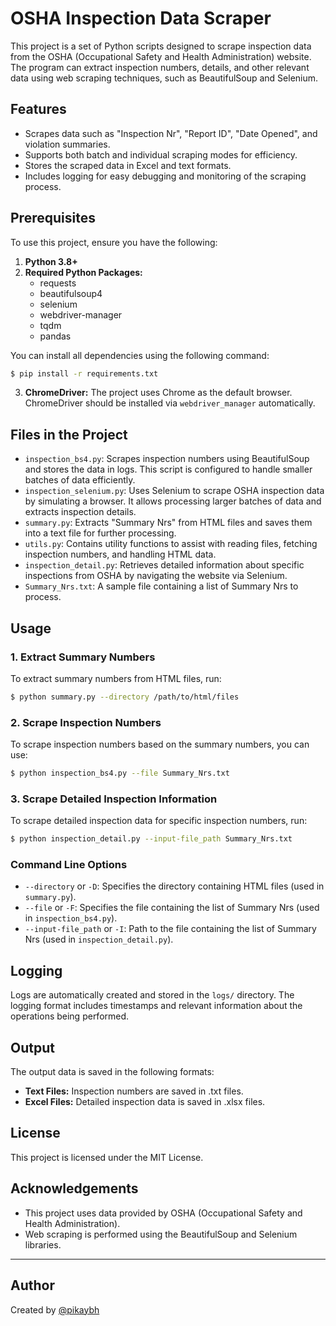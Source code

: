 # OSHA Inspection Data Scraper

This project is a set of Python scripts designed to scrape inspection data from the OSHA (Occupational Safety and Health Administration) website. The program can extract inspection numbers, details, and other relevant data using web scraping techniques, such as BeautifulSoup and Selenium.

## Features

- Scrapes data such as "Inspection Nr", "Report ID", "Date Opened", and violation summaries.
- Supports both batch and individual scraping modes for efficiency.
- Stores the scraped data in Excel and text formats.
- Includes logging for easy debugging and monitoring of the scraping process.

## Prerequisites

To use this project, ensure you have the following:

1. **Python 3.8+**
2. **Required Python Packages:**
    - requests
    - beautifulsoup4
    - selenium
    - webdriver-manager
    - tqdm
    - pandas

You can install all dependencies using the following command:

```bash
$ pip install -r requirements.txt
```

3. **ChromeDriver:** The project uses Chrome as the default browser. ChromeDriver should be installed via `webdriver_manager` automatically.

## Files in the Project

- `inspection_bs4.py`: Scrapes inspection numbers using BeautifulSoup and stores the data in logs. This script is configured to handle smaller batches of data efficiently.
- `inspection_selenium.py`: Uses Selenium to scrape OSHA inspection data by simulating a browser. It allows processing larger batches of data and extracts inspection details.
- `summary.py`: Extracts "Summary Nrs" from HTML files and saves them into a text file for further processing.
- `utils.py`: Contains utility functions to assist with reading files, fetching inspection numbers, and handling HTML data.
- `inspection_detail.py`: Retrieves detailed information about specific inspections from OSHA by navigating the website via Selenium.
- `Summary_Nrs.txt`: A sample file containing a list of Summary Nrs to process.

## Usage

### 1. Extract Summary Numbers

To extract summary numbers from HTML files, run:

```bash
$ python summary.py --directory /path/to/html/files
```

### 2. Scrape Inspection Numbers

To scrape inspection numbers based on the summary numbers, you can use:

```bash
$ python inspection_bs4.py --file Summary_Nrs.txt
```

### 3. Scrape Detailed Inspection Information

To scrape detailed inspection data for specific inspection numbers, run:

```bash
$ python inspection_detail.py --input-file_path Summary_Nrs.txt
```

### Command Line Options

- `--directory` or `-D`: Specifies the directory containing HTML files (used in `summary.py`).
- `--file` or `-F`: Specifies the file containing the list of Summary Nrs (used in `inspection_bs4.py`).
- `--input-file_path` or `-I`: Path to the file containing the list of Summary Nrs (used in `inspection_detail.py`).

## Logging

Logs are automatically created and stored in the `logs/` directory. The logging format includes timestamps and relevant information about the operations being performed.

## Output

The output data is saved in the following formats:

- **Text Files:** Inspection numbers are saved in .txt files.
- **Excel Files:** Detailed inspection data is saved in .xlsx files.

## License

This project is licensed under the MIT License.

## Acknowledgements

- This project uses data provided by OSHA (Occupational Safety and Health Administration).
- Web scraping is performed using the BeautifulSoup and Selenium libraries.

---

## Author

Created by [@pikaybh](https://github.com/pikaybh)
